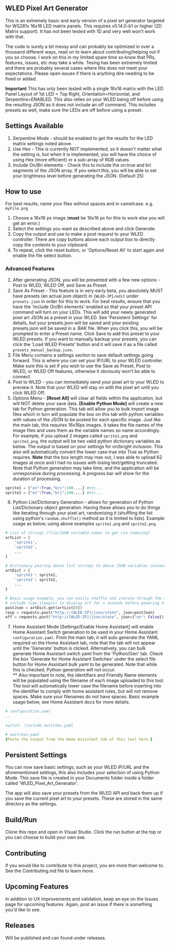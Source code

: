 ﻿## WLED Pixel Art Generator

This is an extremely basic and early version of a pixel art generator targeted for WS281x 16x16 LED matrix panels. This requires v0.14.0-b1 or higher (2D Matrix support). It has not been tested with 1D and very well won't work with that.  
  
The code is surely a bit messy and can probably be optimized in over a thousand different ways, read on to learn about contributing/helping out if you so choose. I work on this in my limited spare time so know that PRs, features, issues, etc may take a while. Tesing has been extremely limited and there are probably several cases where this does not meet your expectations. Please open issues if there is anything dire needing to be fixed or added.

**Important** This has only been tested with a single 16x16 matrix with the LED Panel Layout of 1st LED = Top Right, Orientation=Horizontal, and Serpentine=ENABLED. This also relies on your WLED being off before using the resulting JSON as it does not include an off command. This includes presets as well, make sure the LEDs are off before using a preset.

## Settings Available
1) Serpentine Mode - should be enabled to get the results for the LED matrix settings noted above.
2) Use Hex - This is currently *NOT* implemented, so it doesn't matter what the setting is, but when it is implemented, you will have the choice of using Hex (more efficient) or a sub-array of RGB values.
3) Include On/Bri elements - Check this to include the on:true and bri segments of the JSON array. If you select this, you will be able to set your brightness level before generating the JSON. (Default 25)

## How to use
For best results, name your files without spaces and in camelcase. e.g. `myFile.png`
1) Choose a 16x16 px image (**must** be 16x16 px for this to work else you will get an error.)
2) Select the settings you want as described above and click Generate.
3) Copy the output and use to make a post request to your WLED controller. There are copy buttons above each output box to directly copy the contents to your clipboard.
4) To repeat, click the reset button, or 'Options/Reset All' to start again and enable the file select button.  

### Advanced Features
1) After generating JSON, you will be presented with a few new options - Post to WLED, WLED Off, and Save as Preset.
2) Save As Preset - This feature is in very early beta, you absolutely MUST have presets (an actual json object) in `{WLED-IP}/edit` under `presets.json` in order for this to work. For best results, ensure that you have the 'Include On/Bri elements' enabled so that your preset API command will turn on your LEDs. This will add your newly generated pixel art JSON as a preset in your WLED. See 'Persistent Settings' for details, but your presets.json will be saved and your existing presets.json will be saved in a .BAK file. When you click this, you will be prompted to enter a Preset name. Click Save to add this preset to your WLED presets. If you want to manually backup your presets, you can click the 'Load WLED Presets' button and it will save it as a file called `presets_manual_backup.json`.
3) File Menu contains a settings section to save default settings going forward. This is where you can set your IP/URL to your WLED controller. Make sure this is set if you wish to use the Save as Preset, Post to WLED, or WLED Off features, otherwise it obviously won't be able to connect.
4) Post to WLED - you can immediately send your pixel art to your WLED to preview it. Note that your WLED will stay on with the pixel art until you click WLED Off.
5) Options Menu - **[Reset All]** will clear all fields within the application, but will NOT delete your save data. **[Enable Python Mode]** will create a new tab for Python generation. This tab will allow you to bulk import image files which in turn will populate the box on this tab with python variables with values of the JSON to be posted for each specific image. Just like the main tab, this requires 16x16px images. It takes the file names of the image files and uses them as the variable names so name accordingly. For example, if you upload 2 images called `sprite1.png` and `sprite2.png`, the output will be two valid python dictionary variables as below. The output is based on your settings for on/bright inclusion. This also will automatically convert the lower case true into True as Python requires. **Note** that the box length may max out, I was able to upload 62 images at once and I had no issues with losing text/getting truncated. Note that Python generation may take time, and the application will be unresponsive during processing. A progress bar will show for the duration of processing.
```python
sprite1 = {"on":True,"bri":100....} #etc...
sprite2 = {"on":True,"bri":100....} #etc...
```
6) Python List/Dictionary Generation - allows for generation of Python List/Dictionary object generation. Having these allows you to do things like iterating through your pixel art, randomizing it (shuffling the list using python's `random.shuffle()` method as it is limited to lists). Example usage as below, using above examples `sprite1.png` and `sprite2.png`.
```python
# List of strings (file/JSON variable names to get via indexing)
artList = [
    'sprite1',
    'sprite2',
    ...
]

# Dictionary pairing above list strings to above JSON variables containing the post data
artDict = {
    'sprite1': sprite1,
    'sprite2': sprite2,
    ...
}

# Basic usage example, you can easily shuffle and iterate through the artList for variety
# include time.sleep(n) to display art for n seconds before powering off/moving to the next image.
postJson = artDict.get(artList[0])
resp = requests.post("http://[WLED-IP]/json/state", json=postJson)
off = requests.post("http://[WLED-IP]/json/state", json={"on": False})
```

7) Home Assistant Mode [Settings/Enable Home Assistant] will enable Home Assistant Switch generation to be used in your Home Assistant `configuration.yaml`. From the main tab, it will auto generate the YAML required on the Home Assistant tab, note that the tab will not appear until the 'Generate' button is clicked. Alternatively, you can bulk generate Home Assistant switch yaml from the 'Python/Gen' tab. Check the box 'Generate for Home Assistant Switches' under the select file button for Home Assistant bulk yaml to be generated. Note that while this is checked, Python generation will _not_ occur.  
** Also important to note, the identifiers and Friendly Name elements will be populated using the filename of each image uploaded to this tool. The tool will automatically lower case the filename before inserting into the identifier to comply with home assistant rules, but will not remove spaces. Make sure your filenames do not have spaces. Basic example usage below, see Home Assistant docs for more details.
```yaml
# configuration.yaml
...
...
switch: !include switches.yaml
```
```yaml
# switches.yaml
{Paste the output from the Home Assistant tab of this tool here.}
```

## Persistent Settings
You can now save basic settings; such as your WLED IP/URL and the aforementioned settings, this also includes your selection of using Python Mode. This save file is created in your Documents folder inside a folder called 'WLED_Pixel_Art_Generator'.  

The app will also save your presets from the WLED API and back them up if you save the current pixel art to your presets. These are stored in the same directory as the settings.

## Build/Run
Clone this repo and open in Visual Studio. Click the run button at the top or you can choose to build your own exe.

## Contributing
If you would like to contribute to this project, you are more than welcome to. See the Contributing.md file to learn more.

## Upcoming Features
In addition to UX improvements and validation, keep an eye on the Issues page for upcoming features. Again, post an issue if there is something you'd like to see.

## Releases
Will be published and can found under releases.